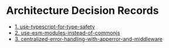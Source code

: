 # Architecture Decision Records

* [1. use-typescript-for-type-safety](0001-use-typescript-for-type-safety.md)
* [2. use-esm-modules-instead-of-commonjs](0002-use-esm-modules-instead-of-commonjs.md)
* [3. centralized-error-handling-with-apperror-and-middleware](0003-centralized-error-handling-with-apperror-and-middleware.md)
